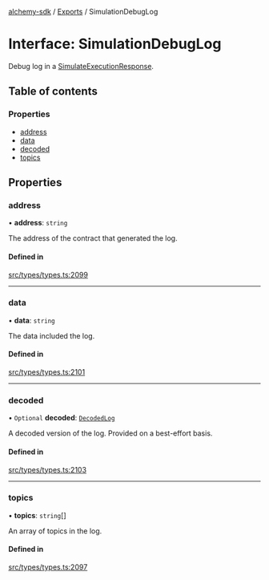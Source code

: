 [alchemy-sdk](../README.md) / [Exports](../modules.md) / SimulationDebugLog

# Interface: SimulationDebugLog

Debug log in a [SimulateExecutionResponse](SimulateExecutionResponse.md).

## Table of contents

### Properties

- [address](SimulationDebugLog.md#address)
- [data](SimulationDebugLog.md#data)
- [decoded](SimulationDebugLog.md#decoded)
- [topics](SimulationDebugLog.md#topics)

## Properties

### address

• **address**: `string`

The address of the contract that generated the log.

#### Defined in

[src/types/types.ts:2099](https://github.com/alchemyplatform/alchemy-sdk-js/blob/432c999/src/types/types.ts#L2099)

___

### data

• **data**: `string`

The data included the log.

#### Defined in

[src/types/types.ts:2101](https://github.com/alchemyplatform/alchemy-sdk-js/blob/432c999/src/types/types.ts#L2101)

___

### decoded

• `Optional` **decoded**: [`DecodedLog`](DecodedLog.md)

A decoded version of the log. Provided on a best-effort basis.

#### Defined in

[src/types/types.ts:2103](https://github.com/alchemyplatform/alchemy-sdk-js/blob/432c999/src/types/types.ts#L2103)

___

### topics

• **topics**: `string`[]

An array of topics in the log.

#### Defined in

[src/types/types.ts:2097](https://github.com/alchemyplatform/alchemy-sdk-js/blob/432c999/src/types/types.ts#L2097)
